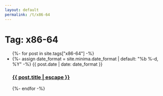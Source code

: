 ```yaml
---
layout: default
permalink: /t/x86-64
---
```

<h1>Tag: x86-64</h1>
<ul class="post-list">
  {%- for post in site.tags["x86-64"] -%}
    <li>
      {%- assign date_format = site.minima.date_format | default: "%b %-d, %Y" -%}
      <span class="post-meta">
        {{ post.date | date: date_format }}
      </span>
      <h3>
        <a class="post-link" href="{{ post.url | relative_url }}">
          {{ post.title | escape }}
        </a>
      </h3>
    </li>
  {%- endfor -%}
</ul>